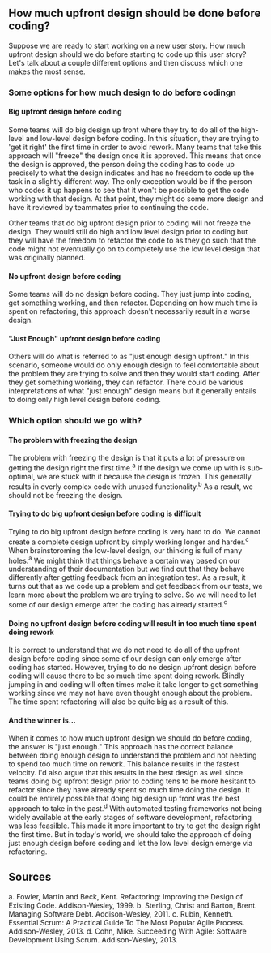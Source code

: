 ## How much upfront design should be done before coding?
Suppose we are ready to start working on a new user story. How much upfront design should we do before starting to code up this user story? Let's talk about a couple different options and then discuss which one makes the most sense.

### Some options for how much design to do before codingn
#### Big upfront design before coding
Some teams will do big design up front where they try to do all of the high-level and low-level design before coding. In this situation, they are trying to 'get it right' the first time in order to avoid rework. Many teams that take this approach will "freeze" the design once it is approved. This means that once the design is approved, the person doing the coding has to code up precisely to what the design indicates and has no freedom to code up the task in a slightly different way. The only exception would be if the person who codes it up happens to see that it won't be possible to get the code working with that design. At that point, they might do some more design and have it reviewed by teammates prior to continuing the code. 

Other teams that do big upfront design prior to coding will not freeze the design. They would still do high and low level design prior to coding but they will have the freedom to refactor the code to as they go such that the code might not eventually go on to completely use the low level design that was originally planned.

#### No upfront design before coding
Some teams will do no design before coding. They just jump into coding, get something working, and then refactor. Depending on how much time is spent on refactoring, this approach doesn't necessarily result in a worse design.

#### "Just Enough" upfront design before coding
Others will do what is referred to as "just enough design upfront." In this scenario, someone would do only enough design to feel comfortable about the problem they are trying to solve and then they would start coding. After they get something working, they can refactor. There could be various interpretations of what "just enough" design means but it generally entails to doing only high level design before coding. 

### Which option should we go with?
#### The problem with freezing the design
The problem with freezing the design is that it puts a lot of pressure on getting the design right the first time.<sup>a</sup> If the design we come up with is sub-optimal, we are stuck with it because the design is frozen. This generally results in overly complex code with unused functionality.<sup>b</sup> As a result, we should not be freezing the design.

#### Trying to do big upfront design before coding is difficult
Trying to do big upfront design before coding is very hard to do. We cannot create a complete design upfront by simply working longer and harder.<sup>c</sup> When brainstoroming the low-level design, our thinking is full of many holes.<sup>a</sup> We might think that things behave a certain way based on our understanding of their documentation but we find out that they behave differently after getting feedback from an integration test. As a result, it turns out that as we code up a problem and get feedback from our tests, we learn more about the problem we are trying to solve. So we will need to let some of our design emerge after the coding has already started.<sup>c</sup> 

#### Doing no upfront design before coding will result in too much time spent doing rework
It is correct to understand that we do not need to do all of the upfront design before coding since some of our design can only emerge after coding has started. However, trying to do no design upfront design before coding will cause there to be so much time spent doing rework. Blindly jumping in and coding will often times make it take longer to get something working since we may not have even thought enough about the problem. The time spent refactoring will also be quite big as a result of this.

#### And the winner is...
When it comes to how much upfront design we should do before coding, the answer is "just enough." This approach has the correct balance between doing enough design to understand the problem and not needing to spend too much time on rework. This balance results in the fastest velocity. I'd also argue that this results in the best design as well since teams doing big upfront design prior to coding tens to be more hesitant to refactor since they have already spent so much time doing the design. It could be entirely possible that doing big design up front was the best approach to take in the past.<sup>d</sup> With automated testing frameworks not being widely available at the early stages of software development, refactoring was less feasilble. This made it more important to try to get the design right the first time. But in today's world, we should take the approach of doing just enough design before coding and let the low level design emerge via refactoring.

## Sources
a. Fowler, Martin and Beck, Kent. Refactoring: Improving the Design of Existing Code. Addison-Wesley, 1999.
b. Sterling, Christ and Barton, Brent. Managing Software Debt. Addison-Wesley, 2011.
c. Rubin, Kenneth. Essential Scrum: A Practical Guide To The Most Popular Agile Process. Addison-Wesley, 2013.
d. Cohn, Mike. Succeeding With Agile: Software Development Using Scrum. Addison-Wesley, 2013.
